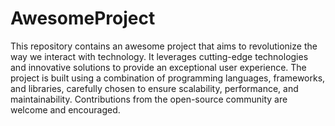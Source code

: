 # AwesomeProject
This repository contains an awesome project that aims to revolutionize the way we interact with technology. It leverages cutting-edge technologies and innovative solutions to provide an exceptional user experience. The project is built using a combination of programming languages, frameworks, and libraries, carefully chosen to ensure scalability, performance, and maintainability. Contributions from the open-source community are welcome and encouraged.
